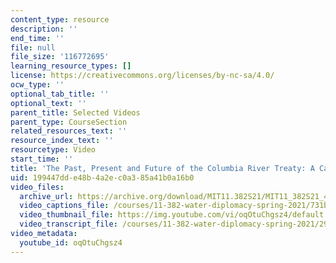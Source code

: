 ```yaml
---
content_type: resource
description: ''
end_time: ''
file: null
file_size: '116772695'
learning_resource_types: []
license: https://creativecommons.org/licenses/by-nc-sa/4.0/
ocw_type: ''
optional_tab_title: ''
optional_text: ''
parent_title: Selected Videos
parent_type: CourseSection
related_resources_text: ''
resource_index_text: ''
resourcetype: Video
start_time: ''
title: 'The Past, Present and Future of the Columbia River Treaty: A Case for Modernization'
uid: 199447dd-e48b-4a2e-c0a3-85a41b0a16b0
video_files:
  archive_url: https://archive.org/download/MIT11.382S21/MIT11_382S21_4-columbia-river-treaty_300k.mp4
  video_captions_file: /courses/11-382-water-diplomacy-spring-2021/731b3b2da2325f0e9a70d18505d4f933_oqOtuChgsz4.vtt
  video_thumbnail_file: https://img.youtube.com/vi/oqOtuChgsz4/default.jpg
  video_transcript_file: /courses/11-382-water-diplomacy-spring-2021/2957aa6b479e6516bb25aab8d80aaa6b_oqOtuChgsz4.pdf
video_metadata:
  youtube_id: oqOtuChgsz4
---
```

